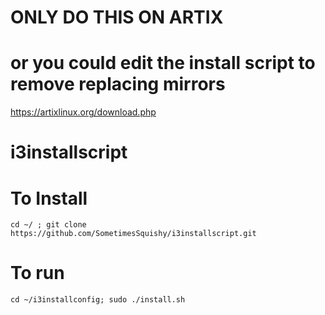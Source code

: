 # ONLY DO THIS ON ARTIX
# or you could edit the install script to remove replacing mirrors
https://artixlinux.org/download.php

# i3installscript
#
# To Install
```
cd ~/ ; git clone https://github.com/SometimesSquishy/i3installscript.git
```
# To run
```
cd ~/i3installconfig; sudo ./install.sh
```
